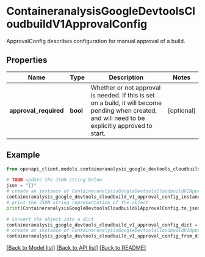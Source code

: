 # ContaineranalysisGoogleDevtoolsCloudbuildV1ApprovalConfig

ApprovalConfig describes configuration for manual approval of a build.

## Properties

Name | Type | Description | Notes
------------ | ------------- | ------------- | -------------
**approval_required** | **bool** | Whether or not approval is needed. If this is set on a build, it will become pending when created, and will need to be explicitly approved to start. | [optional] 

## Example

```python
from openapi_client.models.containeranalysis_google_devtools_cloudbuild_v1_approval_config import ContaineranalysisGoogleDevtoolsCloudbuildV1ApprovalConfig

# TODO update the JSON string below
json = "{}"
# create an instance of ContaineranalysisGoogleDevtoolsCloudbuildV1ApprovalConfig from a JSON string
containeranalysis_google_devtools_cloudbuild_v1_approval_config_instance = ContaineranalysisGoogleDevtoolsCloudbuildV1ApprovalConfig.from_json(json)
# print the JSON string representation of the object
print(ContaineranalysisGoogleDevtoolsCloudbuildV1ApprovalConfig.to_json())

# convert the object into a dict
containeranalysis_google_devtools_cloudbuild_v1_approval_config_dict = containeranalysis_google_devtools_cloudbuild_v1_approval_config_instance.to_dict()
# create an instance of ContaineranalysisGoogleDevtoolsCloudbuildV1ApprovalConfig from a dict
containeranalysis_google_devtools_cloudbuild_v1_approval_config_from_dict = ContaineranalysisGoogleDevtoolsCloudbuildV1ApprovalConfig.from_dict(containeranalysis_google_devtools_cloudbuild_v1_approval_config_dict)
```
[[Back to Model list]](../README.md#documentation-for-models) [[Back to API list]](../README.md#documentation-for-api-endpoints) [[Back to README]](../README.md)


